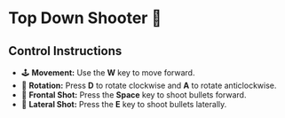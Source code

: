 ﻿# Top Down Shooter 🚀

## Control Instructions

- 🕹 **Movement:** Use the **W** key to move forward.
- 🔄 **Rotation:** Press **D** to rotate clockwise and **A** to rotate anticlockwise.
- 🔫 **Frontal Shot:** Press the **Space** key to shoot bullets forward.
- 🔫 **Lateral Shot:** Press the **E** key to shoot bullets laterally.
